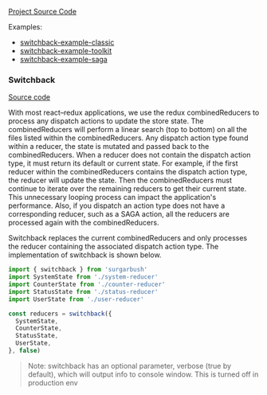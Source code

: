 [Project Source Code](https://github.com/sugarbushjs/sugarbush)

Examples:
* [switchback-example-classic](https://github.com/sugarbushjs/switchback-example-classic)
* [switchback-example-toolkit](https://github.com/sugarbushjs/switchback-example-toolkit)
* [switchback-example-saga](https://github.com/sugarbushjs/switchback-exp-saga)

### **Switchback**

[Source code](https://github.com/sugarbushjs/sugarbush/blob/main/src/components/switchback.ts)

With most react–redux applications, we use the redux combinedReducers to process any dispatch actions to update the store
state. The combinedReducers will perform a linear search (top to bottom) on all the files listed within the combinedReducers.
Any dispatch action type found within a reducer, the state is mutated and passed back to the combinedReducers. When a reducer
does not contain the dispatch action type, it must return its default or current state. For example, if the first reducer
within the combinedReducers contains the dispatch action type, the reducer will update the state. Then
the combinedReducers must continue to iterate over the remaining reducers to get their current state. This unnecessary looping
process can impact the application's performance. Also, if you dispatch an action type does not have a corresponding reducer,
such as a SAGA action, all the reducers are processed again with the combinedReducers.

Switchback replaces the current combinedReducers and only processes the reducer containing the associated dispatch action type.
The implementation of switchback is shown below.

```js
import { switchback } from 'surgarbush'
import SystemState from './system-reducer'
import CounterState from './counter-reducer'
import StatusState from './status-reducer'
import UserState from './user-reducer'

const reducers = switchback({
  SystemState,
  CounterState,
  StatusState,
  UserState,
}, false)
```
> Note: switchback has an optional parameter, verbose (true by default), which will output info to console window. 
> This is turned off in production env
